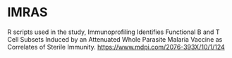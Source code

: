 # IMRAS
R scripts used in the study, Immunoprofiling Identifies Functional B and T Cell Subsets Induced by an Attenuated Whole Parasite Malaria Vaccine as Correlates of Sterile Immunity.
https://www.mdpi.com/2076-393X/10/1/124
